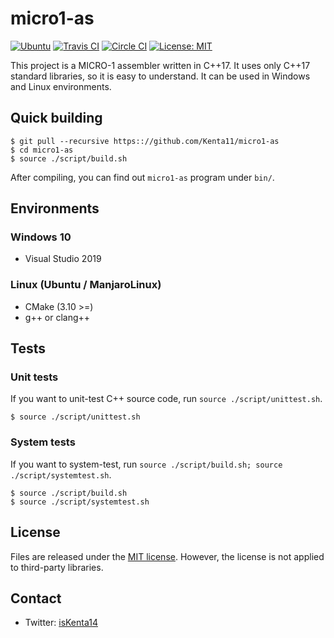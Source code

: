 # micro1-as

[![Ubuntu](https://github.com/Kenta11/micro1-as/workflows/Ubuntu/badge.svg)](https://github.com/Kenta11/micro1-as)
[![Travis CI](https://travis-ci.org/Kenta11/micro1-as.svg?branch=master)](https://travis-ci.org/Kenta11/micro1-as)
[![Circle CI](https://circleci.com/gh/Kenta11/micro1-as.svg?style=svg)](https://circleci.com/gh/Kenta11/micro1-as)
[![License: MIT](https://img.shields.io/badge/License-MIT-blue.svg)](https://opensource.org/licenses/MIT)

This project is a MICRO-1 assembler written in C++17. It uses only C++17 standard libraries, so it is easy to understand. It can be used in Windows and Linux environments.

## Quick building

```
$ git pull --recursive https:://github.com/Kenta11/micro1-as
$ cd micro1-as
$ source ./script/build.sh
```

After compiling, you can find out `micro1-as` program under `bin/`.

## Environments

### Windows 10

- Visual Studio 2019

### Linux (Ubuntu / ManjaroLinux)

- CMake (3.10 >=)
- g++ or clang++

## Tests

### Unit tests

If you want to unit-test C++ source code, run `source ./script/unittest.sh`.

```
$ source ./script/unittest.sh
```

### System tests

If you want to system-test, run `source ./script/build.sh; source ./script/systemtest.sh`.

```
$ source ./script/build.sh
$ source ./script/systemtest.sh
```

## License

Files are released under the [MIT license](LICENSE). However, the license is not applied to third-party libraries.

## Contact

- Twitter: [isKenta14](https://twitter.com/isKenta14)

